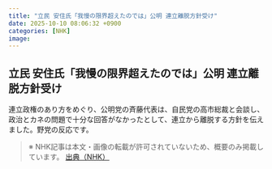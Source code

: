 ```yaml
---
title: "立民 安住氏「我慢の限界超えたのでは」公明 連立離脱方針受け"
date: 2025-10-10 08:06:32 +0900
categories: [NHK]
image: 
---
```

## 立民 安住氏「我慢の限界超えたのでは」公明 連立離脱方針受け

連立政権のあり方をめぐり、公明党の斉藤代表は、自民党の高市総裁と会談し、政治とカネの問題で十分な回答がなかったとして、連立から離脱する方針を伝えました。野党の反応です。

> ※ NHK記事は本文・画像の転載が許可されていないため、概要のみ掲載しています。
[出典（NHK）](http://www3.nhk.or.jp/news/html/20251010/k10014946791000.html)
